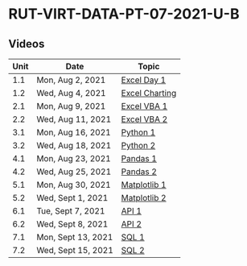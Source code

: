 # RUT-VIRT-DATA-PT-07-2021-U-B

## Videos


Unit	|Date	|Topic				|
-------|------|---------------|
1.1| Mon, Aug  2, 2021 | [Excel Day 1](https://zoom.us/rec/share/_1tJANarjpw0K4JVFaEtSFQph20WjQxTefKH8cOdvj82L1Z6DCm30VwK7M2VHjIo.ruNaKIIkfWe1_fVG)
1.2| Wed, Aug  4, 2021 | [Excel Charting](https://zoom.us/rec/share/IfznCOUk3yOTsVCUb35WpBNznRONyu-9vI_uyzQaH5zsHd2sD1qZU0xj_RJtdbiy.brmujhNzL1it4Twu)
2.1| Mon, Aug  9, 2021 | [Excel VBA 1](https://zoom.us/rec/play/AWavwNQ1Xm5GHATK8fO1HQ_oGwscloz00FERxyxvv7jr4ui-h4KD8tdIqGpHCjbCD-3YoPaG4kla73NP.c56NAJSyeDE_ByEa)
2.2| Wed, Aug 11, 2021 | [Excel VBA 2](https://zoom.us/rec/play/1ICuVHdVzS-BBdRPM_VkEGBC7ZzY4LIXl_O2S8M-e975sWxHaeH-MezU7ggRKthGPwL9kLuIie03UJ_b.vQ-hcyu4OgMtLOWv)
3.1| Mon, Aug 16, 2021 | [Python 1](https://zoom.us/rec/play/MIs2I6u2pV3zV7D_GvGzj5ekIB1J07xQajqjaqOQjPyif2LLARMoCyCWwBBCFU-vv246psedZIaD1Gr7.ieSju2MxNElTlVjH)
3.2| Wed, Aug 18, 2021 | [Python 2](https://zoom.us/rec/play/ybdCyD86pUOjsMq6VyVtE0hCk89IkUrVzfyGiBgC1uifVoLy7D6f6arDFCmTDwfkwgU25qZieFaUPsmt.pQ_yDmu0o6gh3GbI)
4.1| Mon, Aug 23, 2021 | [Pandas 1](https://zoom.us/rec/play/Z4GROPkRXeRfK0FMTom4-Z3oPso9xNbW0dxA10qrU7dWrHGHSKcpTanQthcU0BrBFX_x6YPnG1CzoI31.rsuWjY2H37Ec8FCP)
4.2| Wed, Aug 25, 2021 | [Pandas 2](https://zoom.us/rec/play/6GAKjZF9BfxlbgcyJkGDanZ9EP0jbIzfKv3BXg5G5QxznnBbP0wD1HaYNo0FGK99I673TIUiT_p5BoiO.41GvnAm3ipbizbuy)
5.1| Mon, Aug 30, 2021 |[Matplotlib 1](https://zoom.us/rec/play/jdaMrTDJSONzV-LlHjvNdxEDSZrkoXbdDmy6Txpb0SBY26HNZTd1sDNXGC8r8tN4g7QIIEWDsJFYPm5h._NGuEMItg1VKqZsf)
5.2| Wed, Sept  1, 2021 |[Matplotlib 2](https://zoom.us/rec/play/kzSoDn1m24WamqLaw-aJ9SPY9Oi95_Reg9x0geYlvVu62XkXURi8gZsfea-v41j9ngNdbfBZNWLuuz5s.usXZysME952CQ17P)
6.1| Tue, Sept  7, 2021 |[API 1](https://zoom.us/rec/play/VGakSHwJZBFVl5W-sLfQl0Xr5U_lQxQeZIIZqTLY3l01CUIBi4898bDezBwhAzOFI3bZwtxgjlSgQOmT.2-z-FdaDbCWDOkZp)
6.2| Wed, Sept  8, 2021 |[API 2](https://zoom.us/rec/play/zai6RddTJ0shtlhAdP-dC_KplG9JG2O7por82adEQ_dgbm84AUIuQRfYC6QynG72DzAf5b_yQT6KFiBb.ZVyFrZHr7qv5We1Y)
7.1| Mon, Sept 13, 2021 |[SQL 1](https://zoom.us/rec/play/n47AM30W8eZff8jrGt3OZaQF_ThDfJWzhDygIhNYoSMIESxzIm1Knev2iGgzvRAEl4v9-bfilk_KOfkf.8reg0XzAjO-wAZlw)
7.2| Wed, Sept 15, 2021 |[SQL 2](https://zoom.us/rec/play/4C4LRZ8GAf4DqDN8WEKZ5xqTJy9kcZpEfH7R6LEygMogGmki8MwhhMBzVGb0gFKABj6CF3Y0poY4QGY.IaW_KUyq-IVXsI8Z)

